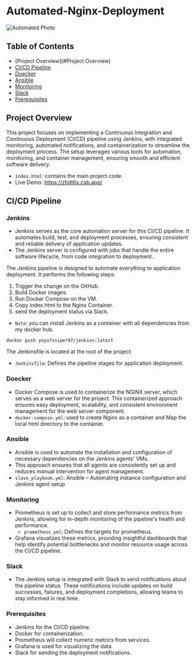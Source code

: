 # Automated-Nginx-Deployment

![Automated Photo](automated.gif)

## Table of Contents
- [Project Overview](#Project Overview)
- [CI/CD Pipeline](#cicd-pipeline)
- [Doecker](#Doecker)
- [Ansible](#Ansible)
- [Monitoring](#Monitoring)
- [Slack](#Slack)
- [Prerequisites](#Prerequisites)


## Project Overview

This project focuses on implementing a Continuous Integration and Continuous Deployment (CI/CD) pipeline using Jenkins, with integrated monitoring, automated notifications, and containerization to streamline the deployment process. The setup leverages various tools for automation, monitoring, and container management, ensuring smooth and efficient software delivery.

- `index.html`: contains the main project code.
-    Live Demo: https://zhdt6x.csb.app/



## CI/CD Pipeline

### Jenkins
- Jenkins serves as the core automation server for this CI/CD pipeline. It automates build, test, and deployment processes, ensuring consistent and reliable delivery of application updates.
- The Jenkins server is configured with jobs that handle the entire software lifecycle, from code integration to deployment..

The Jenkins pipeline is designed to automate everything to application deployment. It performs the following steps:
1.  Trigger the change on the GitHub.
2.  Build Docker images.
3.  Run Docker Compose on the VM.
4.  Copy index.html to the Nginx Container.
5.  send the deployment status via Slack.  

- `Note`: you can install Jenkins as a container with all dependencies from my docker hub.
```
docker push yoyo7sniper97/jenkins:latest  
```
 
The Jenkinsfile is located at the root of the project:
- `Jenkinsfile`: Defines the pipeline stages for application deployment.

### Doecker 
- Docker Compose is used to containerize the NGINX server, which serves as a web server for the project. This containerized approach ensures easy deployment, scalability, and consistent environment management for the web server component.
- `docker-compose.yml`: used to create Nginx as a container and Map the local html directory to the container.

### Ansible
 - Ansible is used to automate the installation and configuration of necessary dependencies on the Jenkins agents' VMs.
 - This approach ensures that all agents are consistently set up and reduces manual intervention for agent management.
 - `slave_playbook.yml`: Ansible – Automating instance configuration and Jenkins agent setup

### Monitoring
 - Prometheus is set up to collect and store performance metrics from Jenkins, allowing for in-depth monitoring of the pipeline's health and performance.
     - `prometheus.yml`: Defines the targets for prometheus.
 - Grafana visualizes these metrics, providing insightful dashboards that help identify potential bottlenecks and monitor resource usage across the CI/CD pipeline.
 

### Slack
 - The Jenkins setup is integrated with Slack to send notifications about the pipeline status. These notifications include updates on build successes, failures, and deployment completions, allowing teams to stay informed in real time. 

### Prerequisites
- Jenkins for the CI/CD pipeline.
- Docker for containerization.
- Prometheus will collect numeric metrics from services.
- Grafana is used for visualizing the data.
- Slack for sending the deployment notifications.
